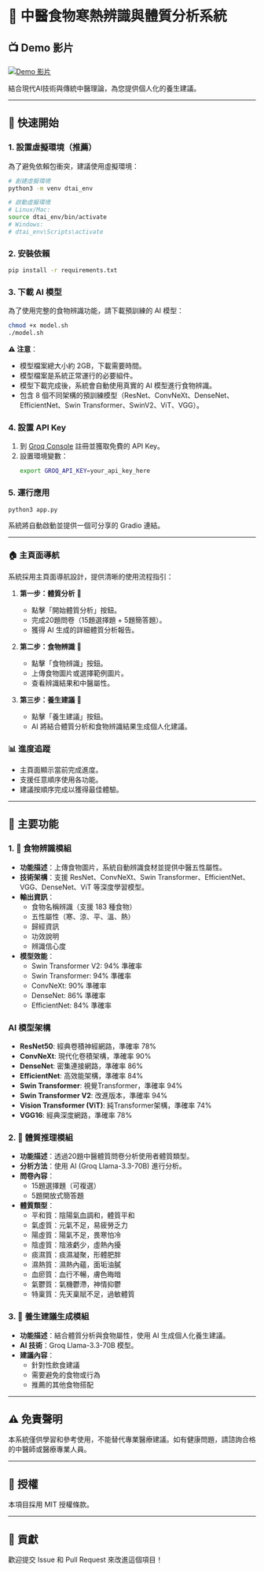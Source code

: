 # 🏥 中醫食物寒熱辨識與體質分析系統

## 📺 Demo 影片
[![Demo 影片](https://img.shields.io/badge/YouTube-Demo%20影片-red?style=for-the-badge&logo=youtube)](https://www.youtube.com/watch?v=qI0ZI-kMEPA)

結合現代AI技術與傳統中醫理論，為您提供個人化的養生建議。

---

## 🚀 快速開始

### 1. 設置虛擬環境（推薦）
為了避免依賴包衝突，建議使用虛擬環境：

```bash
# 創建虛擬環境
python3 -m venv dtai_env

# 啟動虛擬環境
# Linux/Mac:
source dtai_env/bin/activate
# Windows:
# dtai_env\Scripts\activate
```

### 2. 安裝依賴
```bash
pip install -r requirements.txt
```

### 3. 下載 AI 模型
為了使用完整的食物辨識功能，請下載預訓練的 AI 模型：

```bash
chmod +x model.sh
./model.sh
```

**⚠️ 注意**：
- 模型檔案總大小約 2GB，下載需要時間。
- 模型檔案是系統正常運行的必要組件。
- 模型下載完成後，系統會自動使用真實的 AI 模型進行食物辨識。
- 包含 8 個不同架構的預訓練模型（ResNet、ConvNeXt、DenseNet、EfficientNet、Swin Transformer、SwinV2、ViT、VGG）。

### 4. 設置 API Key
1. 到 [Groq Console](https://console.groq.com/) 註冊並獲取免費的 API Key。
2. 設置環境變數：
   ```bash
   export GROQ_API_KEY=your_api_key_here
   ```

### 5. 運行應用
```bash
python3 app.py
```

系統將自動啟動並提供一個可分享的 Gradio 連結。

---

### 🏠 主頁面導航

系統採用主頁面導航設計，提供清晰的使用流程指引：

1.  **第一步：體質分析** 🏥
    *   點擊「開始體質分析」按鈕。
    *   完成20題問卷（15題選擇題 + 5題簡答題）。
    *   獲得 AI 生成的詳細體質分析報告。

2.  **第二步：食物辨識** 🍎
    *   點擊「食物辨識」按鈕。
    *   上傳食物圖片或選擇範例圖片。
    *   查看辨識結果和中醫屬性。

3.  **第三步：養生建議** 🌿
    *   點擊「養生建議」按鈕。
    *   AI 將結合體質分析和食物辨識結果生成個人化建議。

### 📊 進度追蹤

*   主頁面顯示當前完成進度。
*   支援任意順序使用各功能。
*   建議按順序完成以獲得最佳體驗。

---

## 🌟 主要功能

### 1. 🍎 食物辨識模組

*   **功能描述**：上傳食物圖片，系統自動辨識食材並提供中醫五性屬性。
*   **技術架構**：支援 ResNet、ConvNeXt、Swin Transformer、EfficientNet、VGG、DenseNet、ViT 等深度學習模型。
*   **輸出資訊**：
    *   食物名稱辨識（支援 183 種食物）
    *   五性屬性（寒、涼、平、溫、熱）
    *   歸經資訊
    *   功效說明
    *   辨識信心度
*   **模型效能**：
    *   Swin Transformer V2: 94% 準確率
    *   Swin Transformer: 94% 準確率
    *   ConvNeXt: 90% 準確率
    *   DenseNet: 86% 準確率
    *   EfficientNet: 84% 準確率

### AI 模型架構
*   **ResNet50**: 經典卷積神經網路，準確率 78%
*   **ConvNeXt**: 現代化卷積架構，準確率 90%
*   **DenseNet**: 密集連接網路，準確率 86%
*   **EfficientNet**: 高效能架構，準確率 84%
*   **Swin Transformer**: 視覺Transformer，準確率 94%
*   **Swin Transformer V2**: 改進版本，準確率 94%
*   **Vision Transformer (ViT)**: 純Transformer架構，準確率 74%
*   **VGG16**: 經典深度網路，準確率 78%

### 2. 🏥 體質推理模組

*   **功能描述**：透過20題中醫體質問卷分析使用者體質類型。
*   **分析方法**：使用 AI (Groq Llama-3.3-70B) 進行分析。
*   **問卷內容**：
    *   15題選擇題（可複選）
    *   5題開放式簡答題
*   **體質類型**：
    *   平和質：陰陽氣血調和，體質平和
    *   氣虛質：元氣不足，易疲勞乏力
    *   陽虛質：陽氣不足，畏寒怕冷
    *   陰虛質：陰液虧少，虛熱內擾
    *   痰濕質：痰濕凝聚，形體肥胖
    *   濕熱質：濕熱內蘊，面垢油膩
    *   血瘀質：血行不暢，膚色晦暗
    *   氣鬱質：氣機鬱滯，神情抑鬱
    *   特稟質：先天稟賦不足，過敏體質

### 3. 🌿 養生建議生成模組

*   **功能描述**：結合體質分析與食物屬性，使用 AI 生成個人化養生建議。
*   **AI 技術**：Groq Llama-3.3-70B 模型。
*   **建議內容**：
    *   針對性飲食建議
    *   需要避免的食物或行為
    *   推薦的其他食物搭配
---

## ⚠️ 免責聲明

本系統僅供學習和參考使用，不能替代專業醫療建議。如有健康問題，請諮詢合格的中醫師或醫療專業人員。

---

## 📄 授權

本項目採用 MIT 授權條款。

---

## 🤝 貢獻

歡迎提交 Issue 和 Pull Request 來改進這個項目！
